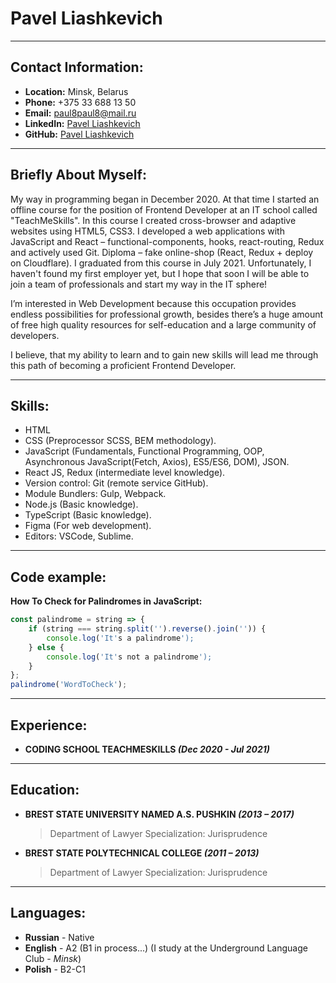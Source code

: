 # Pavel Liashkevich

---

## Contact Information:

- **Location:** Minsk, Belarus
- **Phone:** +375 33 688 13 50
- **Email:** paul8paul8@mail.ru
- **LinkedIn:** [Pavel Liashkevich](https://www.linkedin.com/in/pavel-liashkevich)
- **GitHub:** [Pavel Liashkevich](https://github.com/PavelLiashkevich)

---

## Briefly About Myself:

My way in programming began in December 2020. At that time I started an offline course for the position of Frontend Developer at an IT school called "TeachMeSkills". In this course I created cross-browser and adaptive websites using HTML5, CSS3. I developed a web applications with JavaScript and React – functional-components, hooks, react-routing, Redux and actively used Git. Diploma – fake online-shop (React, Redux + deploy on Cloudflare). I graduated from this course in July 2021. Unfortunately, I haven't found my first employer yet, but I hope that soon I will be able to join a team of professionals and start my way in the IT sphere!

I’m interested in Web Development because this occupation provides endless possibilities for professional growth, besides there’s a huge amount of free high quality resources for self-education and a large community of developers.

I believe, that my ability to learn and to gain new skills will lead me through this path of becoming a proficient Frontend Developer.

---

## Skills:

- HTML
- CSS (Preprocessor SCSS, BEM methodology).
- JavaScript (Fundamentals, Functional Programming, OOP, Asynchronous JavaScript(Fetch, Axios), ES5/ES6, DOM), JSON.
- React JS, Redux (intermediate level knowledge).
- Version control: Git (remote service GitHub).
- Module Bundlers: Gulp, Webpack.
- Node.js (Basic knowledge).
- TypeScript (Basic knowledge).
- Figma (For web development).
- Editors: VSCode, Sublime.

---

## Code example:

**How To Check for Palindromes in JavaScript:**

```javascript
const palindrome = string => {
	if (string === string.split('').reverse().join('')) {
		console.log('It's a palindrome');
	} else {
		console.log('It's not a palindrome');
	}
};
palindrome('WordToCheck');
```

---

## Experience:

- **CODING SCHOOL TEACHMESKILLS _(Dec 2020 - Jul 2021)_**

---

## Education:

- **BREST STATE UNIVERSITY NAMED A.S. PUSHKIN _(2013 – 2017)_**
  > Department of Lawyer
  > Specialization: Jurisprudence
- **BREST STATE POLYTECHNICAL COLLEGE _(2011 – 2013)_**
  > Department of Lawyer
  > Specialization: Jurisprudence

---

## Languages:

- **Russian** - Native
- **English** - A2 (B1 in process...) (I study at the Underground Language Club - _Minsk_)
- **Polish** - B2-C1
